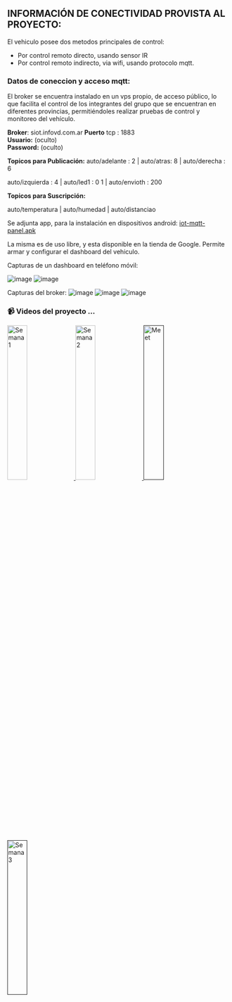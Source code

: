 ## INFORMACIÓN DE CONECTIVIDAD PROVISTA AL PROYECTO:
El vehiculo posee dos metodos principales de control: 
   * Por control remoto directo, usando sensor IR
   * Por control remoto indirecto, via wifi, usando protocolo mqtt.
                                                 
### Datos de coneccion y acceso mqtt:
El broker se encuentra instalado en un vps propio, de acceso público, lo que facilita 
el control de los integrantes del grupo que se encuentran en diferentes provincias, permitiéndoles
realizar pruebas de control y monitoreo del vehículo.

**Broker**: siot.infovd.com.ar
**Puerto** tcp : 1883  
**Usuario:** (oculto)  
**Password:** (oculto)

**Topicos para Publicación:**
auto/adelante  : 2  |  auto/atras: 8  |   auto/derecha : 6

auto/izquierda : 4  |  auto/led1 : 0 1 |  auto/envioth : 200

**Topicos para Suscripción:**

auto/temperatura  |  auto/humedad  |  auto/distanciao  

Se adjunta app, para la instalación en dispositivos android: <a href='https://github.com/ISPC-TST-Electronica-Microcontrolada/Grupo8/blob/main/Auto/D-%20Proyecto/iot-mqtt-panel.apk' target='_blank'>iot-mqtt-panel.apk</a>

  La misma es de uso libre, y esta disponible en la tienda de Google.  Permite armar y configurar el dashboard del vehiculo.
  
  Capturas de un dashboard en teléfono móvil:
  
![image](https://github.com/ISPC-TST-Electronica-Microcontrolada/Grupo8/blob/main/Auto/D-%20Proyecto/panel1.jpeg) ![image](https://github.com/ISPC-TST-Electronica-Microcontrolada/Grupo8/blob/main/Auto/D-%20Proyecto/panel1a.jpeg)

Capturas del broker:
![image](https://github.com/ISPC-TST-Electronica-Microcontrolada/Grupo8/blob/main/Auto/D-%20Proyecto/login_broker.jpg)
![image](https://github.com/ISPC-TST-Electronica-Microcontrolada/Grupo8/blob/main/Auto/D-%20Proyecto/dashboard_broker.jpg)
![image](https://github.com/ISPC-TST-Electronica-Microcontrolada/Grupo8/blob/main/Auto/D-%20Proyecto/conecciones_broker.jpg)

 

### 📹 Videos del proyecto ...
<a href='https://youtu.be/_-yfnlz7STw' target='_blank'>
<img width='30%' src='https://github.com/ISPC-TST-Electronica-Microcontrolada/Grupo8/blob/main/Auto/D-%20Proyecto/presentacion.jpg' alt='Semana 1' />
</a>
<a href='https://youtu.be/GcXVVOA9xXE' target='_blank'>
<img width='30%' src='https://github.com/ISPC-TST-Electronica-Microcontrolada/Grupo8/blob/main/Auto/D-%20Proyecto/semana%202.jpg' alt='Semana 2' />
</a>
<a href='' target='_blank'>
<img width='30%' src='https://github.com/ISPC-TST-Electronica-Microcontrolada/Grupo8/blob/main/Auto/D-%20Proyecto/meetG8.jpg' alt='Meet' />
</a>
<a href='' target='_blank'>
<img width='30%' src='https://github.com/ISPC-TST-Electronica-Microcontrolada/Grupo8/blob/main/Auto/D-%20Proyecto/semana%203.jpg' alt='Semana 3' />
</a>
